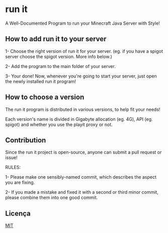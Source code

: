 
# run it

A Well-Documented Program to run your Minecraft Java Server with Style!
## How to add run it to your server

1- Choose the right version of run it for your server. (eg. if you have a spigot server choose the spigot version. More info below.)

2- Add the program to the main folder of your server.

3- Your done! Now, whenever you're going to start your server, just open the newly installed run it program!
## How to choose a version

The run it program is distributed in various versions, to help fit your needs!

Each version's name is divided in Gigabyte allocation (eg. 4G), API (eg. spigot) and whether you use the playit proxy or not.
## Contribution
Since the run it project is open-source, anyone can submit a pull request or issue!


RULES:

1- Please make one sensibly-named commit, which describes the aspect you are fixing.

2- If you made a mistake and fixed it with a second or third minor commit, please combine them into one good commit.
## Licença

[MIT](https://choosealicense.com/licenses/mit/)
